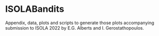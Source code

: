 # ISOLABandits
Appendix, data, plots and scripts to generate those plots accompanying submission to ISOLA 2022 by E.G. Alberts and I. Gerostathopoulos.